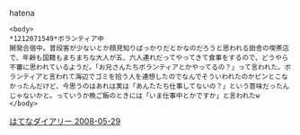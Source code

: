 
hatena

```
<body>
*1212071549*ボランティア中
開発合宿中。普段客が少ないとか顔見知りばっかりだとかなのだろうと思われる田舎の喫茶店で、年齢も国籍もまちまちな大人が五、六人連れだってやってきて食事をするので、どうやら不審に思われているようだ。「お兄さんたちボランティアとかやってるの？」って言われた。ボランティアと言われて海辺でゴミを拾う人を連想したのでなんでそういわれたのかピンとこなかったんだけど、今思うのはあれは実は「あんたたち仕事してないの？」という意味だったんじゃないかと。っていうか晩ご飯のときには「いま仕事中とかですか」と言われたw
</body>
```


[はてなダイアリー 2008-05-29](https://nishiohirokazu.hatenadiary.org/archive/2008/05/29)